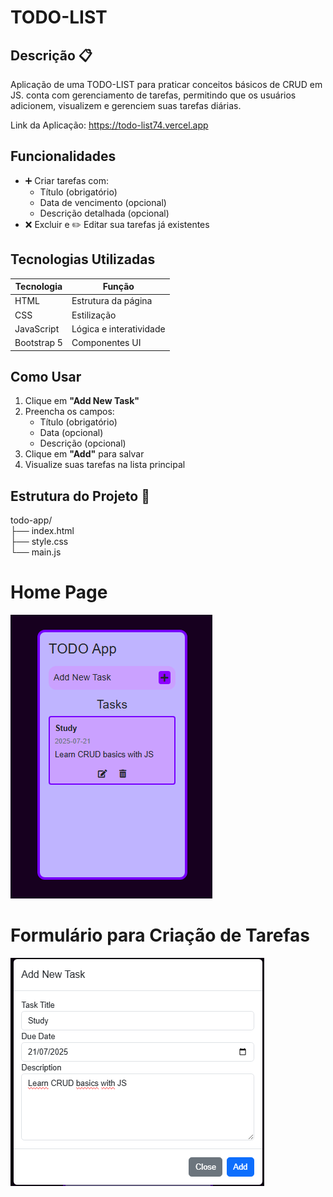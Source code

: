 # TODO-LIST

## Descrição 📋
Aplicação de uma TODO-LIST para praticar conceitos básicos de CRUD em JS. conta com gerenciamento de tarefas, permitindo que os usuários adicionem, visualizem e gerenciem suas tarefas diárias. 

Link da Aplicação: https://todo-list74.vercel.app

## Funcionalidades 
- ➕ Criar tarefas com:
  - Título (obrigatório)
  - Data de vencimento (opcional)
  - Descrição detalhada (opcional)
- ❌ Excluir e ✏️ Editar sua tarefas já existentes
## Tecnologias Utilizadas 
| Tecnologia | Função |
|------------|--------|
| HTML | Estrutura da página|
| CSS | Estilização|
| JavaScript | Lógica e interatividade |
| Bootstrap 5 | Componentes UI|

## Como Usar 
1. Clique em **"Add New Task"**
2. Preencha os campos:
   - Título (obrigatório)
   - Data (opcional)
   - Descrição (opcional)
3. Clique em **"Add"** para salvar
4. Visualize suas tarefas na lista principal

## Estrutura do Projeto 📂
todo-app/  
├── index.html   
├── style.css   
└── main.js 

# Home Page
![alt text](image-2.png)
# Formulário para Criação de Tarefas
![alt text](image-3.png)